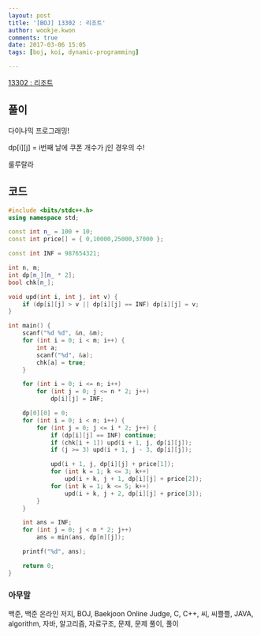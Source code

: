 ```yaml
---
layout: post
title: '[BOJ] 13302 : 리조트'
author: wookje.kwon
comments: true
date: 2017-03-06 15:05
tags: [boj, koi, dynamic-programming]

---
```


[13302 : 리조트](https://www.acmicpc.net/problem/13302)

## 풀이

다이나믹 프로그래밍!

dp[i][j] = i번째 날에 쿠폰 개수가 j인 경우의 수!

룰루랄라

## 코드

```cpp
#include <bits/stdc++.h>
using namespace std;

const int n_ = 100 + 10;
const int price[] = { 0,10000,25000,37000 };

const int INF = 987654321;

int n, m;
int dp[n_][n_ * 2];
bool chk[n_];

void upd(int i, int j, int v) {
	if (dp[i][j] > v || dp[i][j] == INF) dp[i][j] = v;
}

int main() {
	scanf("%d %d", &n, &m);
	for (int i = 0; i < m; i++) {
		int a;
		scanf("%d", &a);
		chk[a] = true;
	}

	for (int i = 0; i <= n; i++)
		for (int j = 0; j <= n * 2; j++)
			dp[i][j] = INF;

	dp[0][0] = 0;
	for (int i = 0; i < n; i++) {
		for (int j = 0; j <= i * 2; j++) {
			if (dp[i][j] == INF) continue;
			if (chk[i + 1]) upd(i + 1, j, dp[i][j]);
			if (j >= 3) upd(i + 1, j - 3, dp[i][j]);

			upd(i + 1, j, dp[i][j] + price[1]);
			for (int k = 1; k <= 3; k++)
				upd(i + k, j + 1, dp[i][j] + price[2]);
			for (int k = 1; k <= 5; k++)
				upd(i + k, j + 2, dp[i][j] + price[3]);
		}
	}

	int ans = INF;
	for (int j = 0; j < n * 2; j++)
		ans = min(ans, dp[n][j]);

	printf("%d", ans);

	return 0;
}
```

### 아무말  
백준, 백준 온라인 저지, BOJ, Baekjoon Online Judge, C, C++, 씨, 씨쁠쁠, JAVA, algorithm, 자바, 알고리즘, 자료구조, 문제, 문제 풀이, 풀이